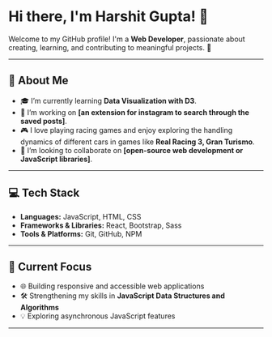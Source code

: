 # Hi there, I'm Harshit Gupta! 👋  

Welcome to my GitHub profile! I'm a **Web Developer**, passionate about creating, learning, and contributing to meaningful projects. 🚀  

---

## 🌟 About Me  

- 🎓 I’m currently learning **Data Visualization with D3**.  
- 💼 I’m working on **[an extension for instagram to search through the saved posts]**.  
- 🎮 I love playing racing games and enjoy exploring the handling dynamics of different cars in games like **Real Racing 3, Gran Turismo**.  
- 🌱 I’m looking to collaborate on **[open-source web development or JavaScript libraries]**. 

---

## 💻 Tech Stack  

- **Languages:** JavaScript, HTML, CSS  
- **Frameworks & Libraries:** React, Bootstrap, Sass  
- **Tools & Platforms:** Git, GitHub, NPM  

---

## 📌 Current Focus  

- 🌐 Building responsive and accessible web applications  
- 🛠️ Strengthening my skills in **JavaScript Data Structures and Algorithms**  
- 💡 Exploring asynchronous JavaScript features  

---

